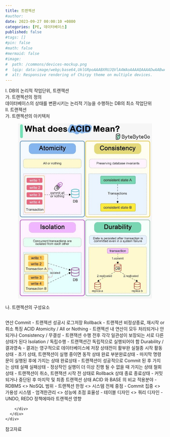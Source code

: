 ```yaml
---
title: 트랜젝션
#author: 
date: 2023-09-27 00:00:10 +0800
categories: [PE, 데이터베이스]
published: false
#tags: []
#pin: false
#math: false
#mermaid: false
#image:
#  path: /commons/devices-mockup.png
#  lqip: data:image/webp;base64,UklGRpoAAABXRUJQVlA4WAoAAAAQAAAADwAABwAAQUxQSDIAAAARL0AmbZurmr57yyIiqE8oiG0bejIYEQTgqiDA9vqnsUSI6H+oAERp2HZ65qP/VIAWAFZQOCBCAAAA8AEAnQEqEAAIAAVAfCWkAALp8sF8rgRgAP7o9FDvMCkMde9PK7euH5M1m6VWoDXf2FkP3BqV0ZYbO6NA/VFIAAAA
#  alt: Responsive rendering of Chirpy theme on multiple devices.
---
```


<div class="post-wrap">
  <div class="para">
    <div class="para-title">
      I. DB의 논리적 작업단위, 트랜잭션
    </div>
    <div class="para-cntnt">
      <div class="para">
        <div class="para-title">
          가. 트랜젝션의 정의
        </div>
        <div class="para-cntnt">
            데이터베이스의 상태를 변환시키는 논리적 기능을 수행하는 DB의 최소 작업단위
        </div>
      </div>
    </div>
  </div>
  
  <div class="para">
    <div class="para-title">
      II. 트랜젝션
    </div>
    <div class="para-cntnt">
      <div class="para">
        <div class="para-title">
          가. 트랜젝션의 아키텍처
        </div>
        <div class="para-cntnt">
          <figure class="post-figure">
            <img src="/assets/img/posts/트랜젝션.png" alt="트랜젝션">
<!--            <figcaption>Source: Unveiling the Metaverse: Exploring Emerging Trends, Multifaceted Perspectives, and Future Challenges</figcaption>-->
          </figure>
        </div>
      </div>
      <div class="para">
        <div class="para-title">
          나. 트랜젝션의 구성요소
        </div>
        <div class="para-cntnt">
          <table class="post-table">
          </table>
          연산
  Commit - 트랜젝션 성공시 로그저장
  Rollback - 트랜젝션 비정상종료, 재시작 or 취소
특징 ACID
  Atomicity / All or Nothing - 트랜젝션 내 연산이 모두 처리되거나 안되거나
  Consistency / 무결성 - 트랜잭션 수행 전후 각각 일관성이 보장되는 서로 다른 상태가 된다
  Isolation / 독립수행 - 트랜잭션간 독립적으로 실행되어야 함
  Durability / 결과영속 - 결과는 영구적으로 데이터베이스에 저장
상태전이 활부완 실철종
  시작
    활동상태 - 초기 상태, 트랜잭션이 실행 중이면 동작 상태
  완료
    부분완료상태 - 마지막 명령문이 실행된 후에 가지는 상태
    완료상태 - 트랜잭션이 성공적으로 Commit 된 후 가지는 상태
  실패
    실패상태 - 정상작인 실행이 더 이상 진행 될 수 없을 때 가지는 상태
    철회상태 - 트랜잭션이 취소, 트랜잭션 시작 전 상태로 Rollback 상태
  종료
    종료상태 - 커밋되거나 중단된 후 마지막 및 최종 트랜잭션 상태
ACID 와 BASE 의 비교
  적용분야 - RDBMS &lt;&gt; NoSQL
  범위 - 트랜젝션 한정 &lt;&gt; 시스템 전체
  중점 - Commit 집중 &lt;&gt; 가용성
  시스템 - 엄격한관리 &lt;&gt; 성능에 초점
  효율성 - 테이블 디자인 &lt;&gt; 쿼리 디자인
- UNDO, REDO 정책에따라 트랜젝션 영향

        </div>
      </div>
    </div>
  </div>

  <div class="refr-wrap">
    <div class="refr-title">
        참고자료
    </div>
    <ol class="refr-list">
    <!--    <li>(나현식, 최대선) <a target="_blank" href="https://scienceon.kisti.re.kr/commons/util/originalView.do?cn=JAKO202225948430499&oCn=JAKO202225948430499&dbt=JAKO&journal=NJOU00291864">메타버스 보안 위협 요소 및 대응 방안 검토</a></li>-->
    <!--    <li>(M. Uddin, S. Manickam, H. Ullah, M. Obaidat and A. Dandoush) <a target="_blank" href="https://ieeexplore.ieee.org/abstract/document/10138386">Unveiling the Metaverse: Exploring Emerging Trends, Multifaceted Perspectives, and Future Challenges</a></li>-->
    </ol>
  </div>
</div>
